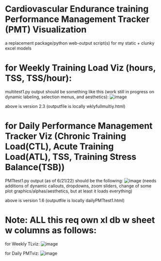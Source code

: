 
# Cardiovascular Endurance training Performance Management Tracker (PMT) Visualization 
 a replacement package/python web-output script(s) for my static + clunky excel models 

# for Weekly Training Load Viz (hours, TSS, TSS/hour):
multitest1.py output should be something like this (work still in progress on dynamic labeling, selection menus, and aesthetics):
![image](https://user-images.githubusercontent.com/87039043/174426082-ecdd2e51-424e-4310-8bab-f60a645ff794.png)

above is version 2.3 (outputfile is locally wklyfullmultiy.html)

# for Daily Performance Management Tracker Viz (Chronic Training Load(CTL), Acute Training Load(ATL), TSS, Training Stress Balance(TSB))
PMTtest1.py output (as of 6/21/22) should be the following:
![image](https://user-images.githubusercontent.com/87039043/174735390-23cd4830-9848-4e69-92c4-05eeabf66d0c.png)
(needs additions of dynamic callouts, dropdowns, zoom sliders, change of some plot graphics/alphas/aesthetics, but at least it loads everything)

above is version 1.6 (outputfile is locally dailyPMTtest1.html)

# Note: ALL this req own xl db w sheet w columns as follows:
for Weekly TLviz:
![image](https://user-images.githubusercontent.com/87039043/174553877-96bfed2c-2803-425e-8a95-c8b7515f8f69.png)      
                  
for Daily PMTviz:
![image](https://user-images.githubusercontent.com/87039043/174553644-8ca2c210-23fd-48d1-819d-aaee6c7997fb.png)
